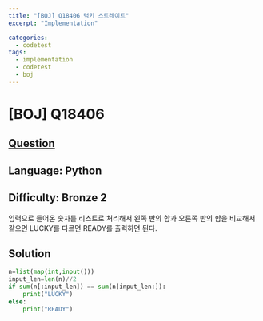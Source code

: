 ```yaml
---
title: "[BOJ] Q18406 럭키 스트레이트"
excerpt: "Implementation"

categories:
  - codetest
tags:
  - implementation
  - codetest
  - boj
---
```

# [BOJ] Q18406
## [Question](https://www.acmicpc.net/problem/18406)
## Language: Python
## Difficulty: Bronze 2

입력으로 들어온 숫자를 리스트로 처리해서 왼쪽 반의 합과 오른쪽 반의 합을 비교해서 같으면 LUCKY를 다르면 READY를 출력하면 된다.

## Solution

```python
n=list(map(int,input()))
input_len=len(n)//2
if sum(n[:input_len]) == sum(n[input_len:]):
    print("LUCKY")
else:
    print("READY")
```
